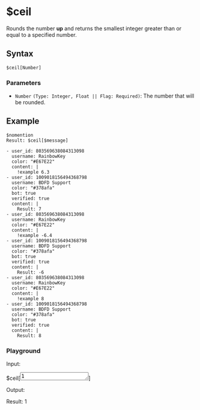 # $ceil
Rounds the number **up** and returns the smallest integer greater than or equal to a specified number.

## Syntax
```
$ceil[Number]
```

### Parameters
- `Number` `(Type: Integer, Float || Flag: Required)`: The number that will be rounded.

## Example
```
$nomention
Result: $ceil[$message]
```

```discord yaml
- user_id: 803569638084313098
  username: RainbowKey
  color: "#E67E22"
  content: |
    !example 6.3
- user_id: 1009018156494368798
  username: BDFD Support
  color: "#378afa"
  bot: true
  verified: true
  content: |
    Result: 7
- user_id: 803569638084313098
  username: RainbowKey
  color: "#E67E22"
  content: |
    !example -6.4
- user_id: 1009018156494368798
  username: BDFD Support
  color: "#378afa"
  bot: true
  verified: true
  content: |
    Result: -6
- user_id: 803569638084313098
  username: RainbowKey
  color: "#E67E22"
  content: |
    !example 8
- user_id: 1009018156494368798
  username: BDFD Support
  color: "#378afa"
  bot: true
  verified: true
  content: |
    Result: 8
```

<div class=function-playground>
  <h3>Playground</h3>
  <div class="function-input">
    <p>Input:</p>
    <span id="play-code">$ceil[<textarea id="play-input" rows="1" maxlength="25">1</textarea>]</span>
  </div>
  <div class="function-output">
    <p>Output:</p>
    <span id="play-output">Result: 1</span>
  </div>
</div>
